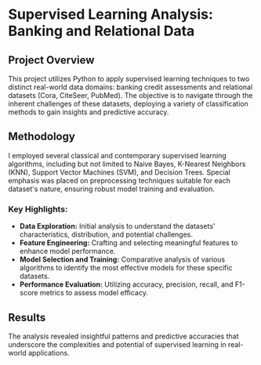 <h1>Supervised Learning Analysis: Banking and Relational Data</h1>

<h2>Project Overview</h2>
<p>This project utilizes Python to apply supervised learning techniques to two distinct real-world data domains: banking credit assessments and relational datasets (Cora, CiteSeer, PubMed). The objective is to navigate through the inherent challenges of these datasets, deploying a variety of classification methods to gain insights and predictive accuracy.</p>

<h2>Methodology</h2>
<p>I employed several classical and contemporary supervised learning algorithms, including but not limited to Naive Bayes, K-Nearest Neighbors (KNN), Support Vector Machines (SVM), and Decision Trees. Special emphasis was placed on preprocessing techniques suitable for each dataset's nature, ensuring robust model training and evaluation.</p>

<h3>Key Highlights:</h3>
<ul>
  <li><strong>Data Exploration:</strong> Initial analysis to understand the datasets' characteristics, distribution, and potential challenges.</li>
  <li><strong>Feature Engineering:</strong> Crafting and selecting meaningful features to enhance model performance.</li>
  <li><strong>Model Selection and Training:</strong> Comparative analysis of various algorithms to identify the most effective models for these specific datasets.</li>
  <li><strong>Performance Evaluation:</strong> Utilizing accuracy, precision, recall, and F1-score metrics to assess model efficacy.</li>
</ul>

<h2>Results</h2>
<p>The analysis revealed insightful patterns and predictive accuracies that underscore the complexities and potential of supervised learning in real-world applications.</p>



